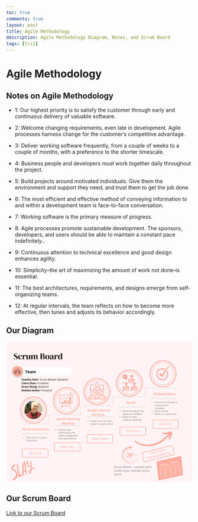 ```yaml
---
toc: true  
comments: true
layout: post
title: Agile Methodology
description: Agile Methodology Diagram, Notes, and Scrum Board
tags: [tri1]
---
```

# Agile Methodology
## Notes on Agile Methodology 
- 1: Our highest priority is to satisfy the customer through early and continuous delivery of valuable software.

- 2: Welcome changing requirements, even late in development. Agile processes harness change for the customer’s competitive advantage.

- 3: Deliver working software frequently, from a couple of weeks to a couple of months, with a preference to the shorter timescale.

- 4: Business people and developers must work together daily throughout the project.

- 5: Build projects around motivated individuals. Give them the environment and support they need, and trust them to get the job done.

- 6: The most efficient and effective method of conveying information to and within a development team is face-to-face conversation.

- 7: Working software is the primary measure of progress.

- 8: Agile processes promote sustainable development. The sponsors, developers, and users should be able to maintain a constant pace indefinitely..

- 9: Continuous attention to technical excellence and good design enhances agility.

- 10: Simplicity–the art of maximizing the amount of work not done–is essential.

- 11: The best architectures, requirements, and designs emerge from self-organizing teams.

- 12: At regular intervals, the team reflects on how to become more effective, then tunes and adjusts its behavior accordingly.

## Our Diagram
![Scrum Diagram](/images/Scrum-Board.png) 

## Our Scrum Board
[Link to our Scrum Board](https://github.com/users/clairehzhao/projects/1/views/1)
